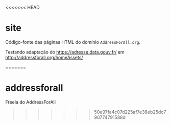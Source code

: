 <<<<<<< HEAD
# site
Código-fonte das páginas HTML do domínio `AddressForAll.org`.

Testando adaptação do https://adresse.data.gouv.fr/ em http://addressforall.org/homeAssets/


=======
# addressforall
Freela do AddressForAll
>>>>>>> 50e97fa4c07d225af7e38eb25dc790774791588d
